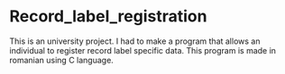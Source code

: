 # Record_label_registration
This is an university project. I had to make a program that allows an individual to register record label specific data. This program is made in romanian using C language.
